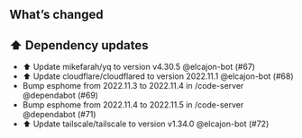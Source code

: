 ## What’s changed
## ⬆️ Dependency updates

- ⬆️ Update mikefarah/yq to version v4.30.5 @elcajon-bot (#67)
- ⬆️ Update cloudflare/cloudflared to version 2022.11.1 @elcajon-bot (#68)
- Bump esphome from 2022.11.3 to 2022.11.4 in /code-server @dependabot (#69)
- Bump esphome from 2022.11.4 to 2022.11.5 in /code-server @dependabot (#71)
- ⬆️ Update tailscale/tailscale to version v1.34.0 @elcajon-bot (#72)
